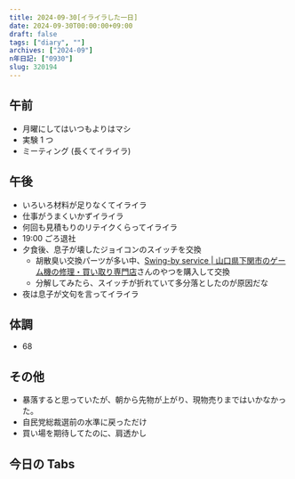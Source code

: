 ```yaml
---
title: 2024-09-30[イライラした一日]
date: 2024-09-30T00:00:00+09:00
draft: false
tags: ["diary", ""]
archives: ["2024-09"]
n年日記: ["0930"]
slug: 320194
---
```


## 午前

- 月曜にしてはいつもよりはマシ
- 実験 1 つ
- ミーティング (長くてイライラ)

## 午後

- いろいろ材料が足りなくてイライラ
- 仕事がうまくいかずイライラ
- 何回も見積もりのリテイクくらってイライラ
- 19:00 ごろ退社
- 夕食後、息子が壊したジョイコンのスイッチを交換
  - 胡散臭い交換パーツが多い中、[Swing-by service | 山口県下関市のゲーム機の修理・買い取り専門店](https://swing-by-service.com/)さんのやつを購入して交換
  - 分解してみたら、スイッチが折れていて多分落としたのが原因だな
- 夜は息子が文句を言ってイライラ

## 体調

- 68

## その他

- 暴落すると思っていたが、朝から先物が上がり、現物売りまではいかなかった。
- 自民党総裁選前の水準に戻っただけ
- 買い場を期待してたのに、肩透かし

## 今日の Tabs
